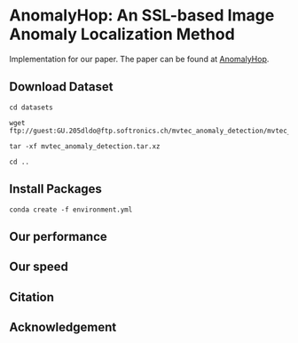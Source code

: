 # AnomalyHop: An SSL-based Image Anomaly Localization Method

Implementation for our paper. The paper can be found at [AnomalyHop](https://arxiv.org/).

## 

## Download Dataset

```
cd datasets

wget ftp://guest:GU.205dldo@ftp.softronics.ch/mvtec_anomaly_detection/mvtec_anomaly_detection.tar.xz

tar -xf mvtec_anomaly_detection.tar.xz

cd ..

```

## Install Packages

```
conda create -f environment.yml
```

## Our performance

## Our speed


## Citation

## Acknowledgement

